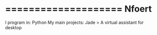 ====================
      Nfoert
====================
I program in: Python
My main projects: 
Jade > A virtual assistant for desktop
